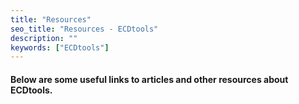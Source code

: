 ```yaml
---
title: "Resources"
seo_title: "Resources - ECDtools"
description: ""
keywords: ["ECDtools"]
---
```


#### Below are some useful links to articles and other resources about ECDtools.
